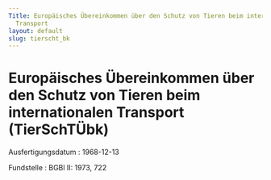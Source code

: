 ```yaml
---
Title: Europäisches Übereinkommen über den Schutz von Tieren beim internationalen
  Transport
layout: default
slug: tierscht_bk
---
```


# Europäisches Übereinkommen über den Schutz von Tieren beim internationalen Transport (TierSchTÜbk)

Ausfertigungsdatum
:   1968-12-13

Fundstelle
:   BGBl II: 1973, 722

